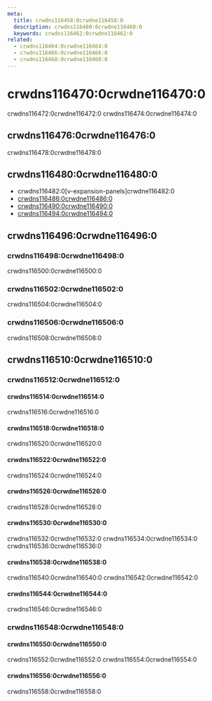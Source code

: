 ```yaml
---
meta:
  title: crwdns116458:0crwdne116458:0
  description: crwdns116460:0crwdne116460:0
  keywords: crwdns116462:0crwdne116462:0
related:
  - crwdns116464:0crwdne116464:0
  - crwdns116466:0crwdne116466:0
  - crwdns116468:0crwdne116468:0
---
```


# crwdns116470:0crwdne116470:0

crwdns116472:0crwdne116472:0 crwdns116474:0crwdne116474:0

<entry-ad />

## crwdns116476:0crwdne116476:0

crwdns116478:0crwdne116478:0

<example file="v-expansion-panels/usage" />

## crwdns116480:0crwdne116480:0

- crwdns116482:0[v-expansion-panels]crwdne116482:0
- [crwdns116486:0crwdne116486:0](crwdns116484:0crwdne116484:0)
- [crwdns116490:0crwdne116490:0](crwdns116488:0crwdne116488:0)
- [crwdns116494:0crwdne116494:0](crwdns116492:0crwdne116492:0)

## crwdns116496:0crwdne116496:0

### crwdns116498:0crwdne116498:0

crwdns116500:0crwdne116500:0

### crwdns116502:0crwdne116502:0

crwdns116504:0crwdne116504:0

### crwdns116506:0crwdne116506:0

crwdns116508:0crwdne116508:0

## crwdns116510:0crwdne116510:0

### crwdns116512:0crwdne116512:0

#### crwdns116514:0crwdne116514:0

crwdns116516:0crwdne116516:0

<example file="v-expansion-panels/prop-accordion" />

#### crwdns116518:0crwdne116518:0

crwdns116520:0crwdne116520:0

<example file="v-expansion-panels/prop-disabled" />

#### crwdns116522:0crwdne116522:0

crwdns116524:0crwdne116524:0

<example file="v-expansion-panels/prop-focusable" />

#### crwdns116526:0crwdne116526:0

crwdns116528:0crwdne116528:0

<example file="v-expansion-panels/prop-inset" />

#### crwdns116530:0crwdne116530:0

crwdns116532:0crwdne116532:0 crwdns116534:0crwdne116534:0 crwdns116536:0crwdne116536:0

<example file="v-expansion-panels/prop-model" />

#### crwdns116538:0crwdne116538:0

crwdns116540:0crwdne116540:0 crwdns116542:0crwdne116542:0

<example file="v-expansion-panels/prop-popout" />

#### crwdns116544:0crwdne116544:0

crwdns116546:0crwdne116546:0

<example file="v-expansion-panels/prop-readonly" />

### crwdns116548:0crwdne116548:0

#### crwdns116550:0crwdne116550:0

crwdns116552:0crwdne116552:0 crwdns116554:0crwdne116554:0

<example file="v-expansion-panels/misc-advanced" />

#### crwdns116556:0crwdne116556:0

crwdns116558:0crwdne116558:0

<example file="v-expansion-panels/misc-custom-icons" />

<backmatter />
